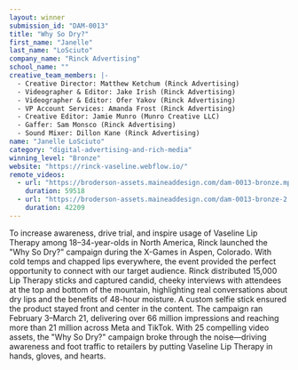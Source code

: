 ```yaml
---
layout: winner
submission_id: "DAM-0013"
title: "Why So Dry?"
first_name: "Janelle"
last_name: "LoSciuto"
company_name: "Rinck Advertising"
school_name: ""
creative_team_members: |-
  - Creative Director: Matthew Ketchum (Rinck Advertising)
  - Videographer & Editor: Jake Irish (Rinck Advertising)
  - Videographer & Editor: Ofer Yakov (Rinck Advertising)
  - VP Account Services: Amanda Frost (Rinck Advertising)
  - Creative Editor: Jamie Munro (Munro Creative LLC)
  - Gaffer: Sam Monsco (Rinck Advertising)
  - Sound Mixer: Dillon Kane (Rinck Advertising)
name: "Janelle LoSciuto"
category: "digital-advertising-and-rich-media"
winning_level: "Bronze"
website: "https://rinck-vaseline.webflow.io/"
remote_videos:
  - url: "https://broderson-assets.maineaddesign.com/dam-0013-bronze.mp4"
    duration: 59518
  - url: "https://broderson-assets.maineaddesign.com/dam-0013-bronze-2.mp4"
    duration: 42209
---
```


To increase awareness, drive trial, and inspire usage of Vaseline Lip Therapy among 18–34-year-olds in North America, Rinck launched the "Why So Dry?" campaign during the X-Games in Aspen, Colorado. With cold temps and chapped lips everywhere, the event provided the perfect opportunity to connect with our target audience. Rinck distributed 15,000 Lip Therapy sticks and captured candid, cheeky interviews with attendees at the top and bottom of the mountain, highlighting real conversations about dry lips and the benefits of 48-hour moisture. A custom selfie stick ensured the product stayed front and center in the content. The campaign ran February 3–March 21, delivering over 66 million impressions and reaching more than 21 million across Meta and TikTok. With 25 compelling video assets, the "Why So Dry?" campaign broke through the noise—driving awareness and foot traffic to retailers by putting Vaseline Lip Therapy in hands, gloves, and hearts.
